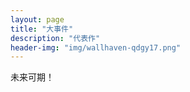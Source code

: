 ```yaml
---
layout: page
title: "大事件"
description: "代表作"
header-img: "img/wallhaven-qdgy17.png"
---
```


未来可期！






